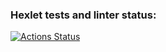 ### Hexlet tests and linter status:
[![Actions Status](https://github.com/msvoronov/frontend-project-44/actions/workflows/hexlet-check.yml/badge.svg)](https://github.com/msvoronov/frontend-project-44/actions)